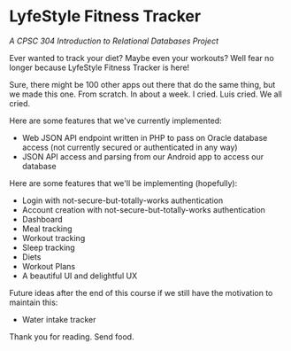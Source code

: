 # LyfeStyle Fitness Tracker
*A CPSC 304 Introduction to Relational Databases Project*

Ever wanted to track your diet? Maybe even your workouts? Well fear no longer because LyfeStyle Fitness Tracker is here!

Sure, there might be 100 other apps out there that do the same thing, but we made this one. From scratch. In about a week. I cried. Luis cried. We all cried.

Here are some features that we've currently implemented:
* Web JSON API endpoint written in PHP to pass on Oracle database access (not currently secured or authenticated in any way)
* JSON API access and parsing from our Android app to access our database

Here are some features that we'll be implementing (hopefully):
* Login with not-secure-but-totally-works authentication
* Account creation with not-secure-but-totally-works authentication
* Dashboard
* Meal tracking
* Workout tracking
* Sleep tracking
* Diets
* Workout Plans
* A beautiful UI and delightful UX

Future ideas after the end of this course if we still have the motivation to maintain this:
* Water intake tracker

Thank you for reading. Send food.
